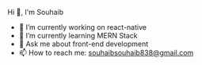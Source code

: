 Hi 👋, I'm Souhaib

- 🔭 I’m currently working on react-native
- 🌱 I’m currently learning MERN Stack
- 💬 Ask me about front-end development
- 📫 How to reach me: souhaibsouhaib838@gmail.com
